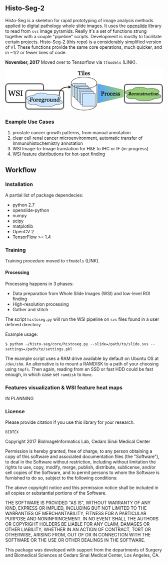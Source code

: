 ## Histo-Seg-2
Histo-Seg is a skeleton for rapid prototyping of image analysis methods applied to digital pathology whole slide images. It uses the [openslide](http://openslide.org) library to read from `svs` image pyramids. Really it's a set of functions strung together with a couple "pipeline" scripts. Development is mostly to facilitate certain projects. Histo-Seg-2 (this repo) is a considerably simplified version of v1. These functions provide the same core operations, much quicker, and in ~1/2 or fewer lines of code.


**November, 2017** Moved over to Tensorflow via `tfmodels` (LINK).


![flow_overview]


### Example Use Cases
1. prostate cancer growth patterns, from manual annotation
2. clear cell renal cancer microenvironment, automatic transfer of Immunohistochemistry annotation
3. WSI Image-to-Image translation for H\&E to IHC or IF (in-progress)
4. WSI feature distributions for hot-spot finding


## Workflow
### Installation
A partial list of package dependecies:
* python 2.7
* openslide-python
* numpy
* scipy
* matplotlib
* OpenCV 2
* TensorFlow >= 1.4

### Training
Training procedure moved to `tfmodels` (LINK).

#### Processing
Processing happens in 3 phases:
* Data preparation from Whole Slide Images (WSI) and low-level ROI finding
* High-resolution processing
* Gather and stitch

The script `histoseg.py` will run the WSI pipeline on `svs` files found in a user defined directory.

Example usage:
```
$ python ~/histo-seg/core/histoseg.py --slide=/path/to/slide.svs --settings=/path/to/settings.pkl
```

The example script uses a RAM drive available by default on Ubuntu OS at `/dev/shm`.
An alternative is to mount a RAMDISK to a path of your choosing using `tmpfs`.
Then again, reading from an SSD or fast HDD could be fast enough, in which case set `ramdisk` to `None`.


### Features visualization & WSI feature heat maps
IN PLANNING

### License
Please provide citation if you use this library for your research.

```
BIBTEX
```

Copyright 2017 BioImageInformatics Lab, Cedars Sinai Medical Center

Permission is hereby granted, free of charge, to any person obtaining a copy of this software and associated documentation files (the "Software"), to deal in the Software without restriction, including without limitation the rights to use, copy, modify, merge, publish, distribute, sublicense, and/or sell copies of the Software, and to permit persons to whom the Software is furnished to do so, subject to the following conditions:

The above copyright notice and this permission notice shall be included in all copies or substantial portions of the Software.

THE SOFTWARE IS PROVIDED "AS IS", WITHOUT WARRANTY OF ANY KIND, EXPRESS OR IMPLIED, INCLUDING BUT NOT LIMITED TO THE WARRANTIES OF MERCHANTABILITY, FITNESS FOR A PARTICULAR PURPOSE AND NONINFRINGEMENT. IN NO EVENT SHALL THE AUTHORS OR COPYRIGHT HOLDERS BE LIABLE FOR ANY CLAIM, DAMAGES OR OTHER LIABILITY, WHETHER IN AN ACTION OF CONTRACT, TORT OR OTHERWISE, ARISING FROM, OUT OF OR IN CONNECTION WITH THE SOFTWARE OR THE USE OR OTHER DEALINGS IN THE SOFTWARE.

This package was developed with support from the departments of Surgery and Biomedical Sciences at Cedars Sinai Medical Center, Los Angeles, CA.

[flow_overview]: assets/histoseg_overview.png
